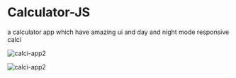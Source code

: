 # Calculator-JS
a calculator app which have amazing ui and day and night mode responsive calci

![calci-app2](https://user-images.githubusercontent.com/41327466/130234475-ad41a702-955f-49c1-8edf-368feb7464a2.PNG)


![calci-app2](https://user-images.githubusercontent.com/41327466/130234475-ad41a702-955f-49c1-8edf-368feb7464a2.PNG)
